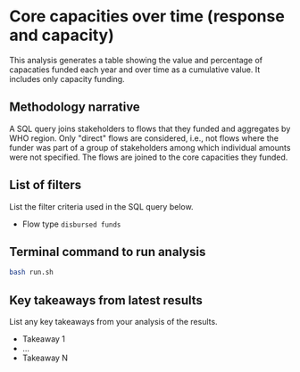 # Core capacities over time (response and capacity)
This analysis generates a table showing the value and percentage of capacaties funded each year and over time as a cumulative value. It includes only capacity funding.

## Methodology narrative
A SQL query joins stakeholders to flows that they funded and aggregates by WHO region. Only "direct" flows are considered, i.e., not flows where the funder was part of a group of stakeholders among which individual amounts were not specified. The flows are joined to the core capacities they funded.


## List of filters
List the filter criteria used in the SQL query below.
- Flow type `disbursed funds`


## Terminal command to run analysis
```bash
bash run.sh
```

## Key takeaways from latest results
List any key takeaways from your analysis of the results.
- Takeaway 1
- ...
- Takeaway N
